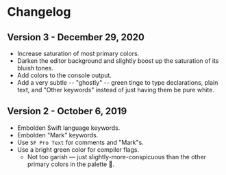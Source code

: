 # Changelog

## Version 3 - December 29, 2020

- Increase saturation of most primary colors.
- Darken the editor background and slightly boost up the saturation of its bluish tones.
- Add colors to the console output.
- Add a very subtle -- "ghostly" -- green tinge to type declarations, plain text, and "Other keywords" instead of just having them be pure white.

## Version 2 - October 6, 2019

- Embolden Swift language keywords.
- Embolden "Mark" keywords.
- Use `SF Pro Text` for comments and "Mark"s.
- Use a bright green color for compiler flags.
    + Not too garish &mdash; just slightly-more-conspicuous than the other primary colors in the palette 🙂.
